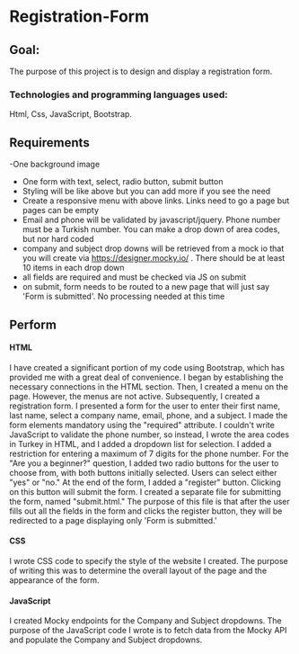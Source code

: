 # Registration-Form

## Goal:

The purpose of this project is to design and display a registration form.

### Technologies and programming languages ​​used:

Html, Css, JavaScript, Bootstrap.

## Requirements

-One background image
- One form with text, select, radio button, submit button
- Styling will be like above but you can add more if you see the need
- Create a responsive menu with above links. Links need to go a page but pages can be empty 
- Email and phone will be validated by javascript/jquery. Phone number must be a Turkish number. You can make a drop down of area codes, but nor hard coded
- company and subject drop downs will be retrieved from a mock io that you will create via https://designer.mocky.io/ . There should be at least 10 items in each drop down
- all fields are required and must be checked via JS on submit 
- on submit, form needs to be routed to a new page that will just say 'Form is submitted'. No processing needed at this time

## Perform

#### HTML
I have created a significant portion of my code using Bootstrap, which has provided me with a great deal of convenience. I
began by establishing the necessary connections in the HTML section. Then, I created a menu on the page. However, the menus 
are not active. Subsequently, I created a registration form. I presented a form for the user to enter their first name,
last name, select a company name, email, phone, and a subject. I made the form elements mandatory using the "required"
attribute. I couldn't write JavaScript to validate the phone number, so instead, I wrote the area codes in Turkey in HTML, 
and I added a dropdown list for selection. I added a restriction for entering a maximum of 7 digits for the phone number. 
For the "Are you a beginner?" question, I added two radio buttons for the user to choose from, with both buttons initially 
selected. Users can select either "yes" or "no." At the end of the form, I added a "register" button. Clicking on this 
button will submit the form. I created a separate file for submitting the form, named "submit.html." The purpose of this 
file is that after the user fills out all the fields in the form and clicks the register button, they will be redirected to
a page displaying only 'Form is submitted.'

#### CSS
I wrote CSS code to specify the style of the website I created. The purpose of writing this was to determine the overall 
layout of the page and the appearance of the form.

#### JavaScript
I created Mocky endpoints for the Company and Subject dropdowns. The purpose of the JavaScript code I wrote is to fetch 
data from the Mocky API and populate the Company and Subject dropdowns.

